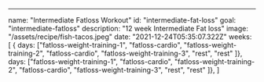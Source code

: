 ---

name: "Intermediate Fatloss Workout"
id: "intermediate-fat-loss"
goal: "intermediate-fatloss"
description: "12 week Intermediate Fat loss"
image: "/assets/recipe/fish-tacos.jpeg"
date: "2021-12-24T05:35:07.322Z"
weeks: [
{
days: ["fatloss-weight-training-1", "fatloss-cardio", "fatloss-weight-training-2", "fatloss-cardio", "fatloss-weight-training-3", "rest", "rest" ]},
days: ["fatloss-weight-training-1", "fatloss-cardio", "fatloss-weight-training-2", "fatloss-cardio", "fatloss-weight-training-3", "rest", "rest" ]},
]
